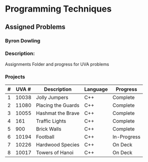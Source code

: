 # Programming Techniques 
## Assigned Problems
### Byron Dowling
### Description:
Assignments Folder and progress for UVA problems

### Projects

|   #   | UVA #   | Description          | Language | Progress    |
| :---: | --------| -------------------  | -------- | ----------- |
|   1   | 10038   | Jolly Jumpers        |   C++    |  Complete   |
|   2   | 11080   | Placing the Guards   |   C++    |  Complete   |
|   3   | 10055   | Hashmat the Brave    |   C++    |  Complete   |
|   4   | 161     | Traffic Lights       |   C++    |  Complete   |
|   5   | 900     | Brick Walls          |   C++    |  Complete   |
|   6   | 10194   | Football             |   C++    | In-Progress |
|   7   | 10226   | Hardwood Species     |   C++    |   On Deck   |
|   8   | 10017   | Towers of Hanoi      |   C++    |   On Deck   |


